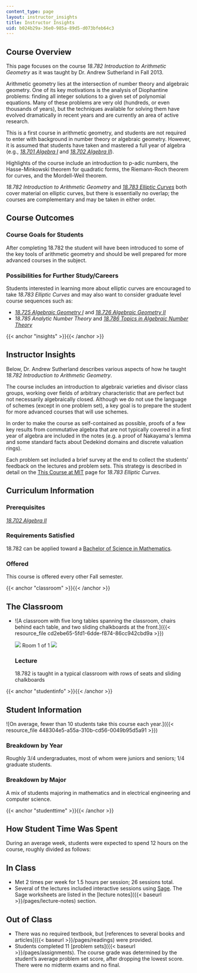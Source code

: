 ```yaml
---
content_type: page
layout: instructor_insights
title: Instructor Insights
uid: b024b29a-36e0-985a-89d5-d073bfeb64c3
---
```


Course Overview
---------------

This page focuses on the course _18.782 Introduction to Arithmetic Geometry_ as it was taught by Dr. Andrew Sutherland in Fall 2013.

Arithmetic geometry lies at the intersection of number theory and algebraic geometry. One of its key motivations is the analysis of Diophantine problems: finding all integer solutions to a given set of polynomial equations. Many of these problems are very old (hundreds, or even thousands of years), but the techniques available for solving them have evolved dramatically in recent years and are currently an area of active research.

This is a first course in arithmetic geometry, and students are not required to enter with background in number theory or algebraic geometry. However, it is assumed that students have taken and mastered a full year of algebra (e.g., [_18.701 Algebra I_](/courses/18-701-algebra-i-fall-2010) and [_18.702 Algebra II_](/courses/18-702-algebra-ii-spring-2011)).

Highlights of the course include an introduction to p-adic numbers, the Hasse-Minkowski theorem for quadratic forms, the Riemann-Roch theorem for curves, and the Mordell-Weil theorem.

_18.782 Introduction to Arithmetic Geometry_ and [_18.783 Elliptic Curves_](/courses/18-783-elliptic-curves-spring-2019) both cover material on elliptic curves, but there is essentially no overlap; the courses are complementary and may be taken in either order.

Course Outcomes
---------------

### Course Goals for Students

After completing 18.782 the student will have been introduced to some of the key tools of arithmetic geometry and should be well prepared for more advanced courses in the subject.

### Possibilities for Further Study/Careers

Students interested in learning more about elliptic curves are encouraged to take _18.783 Elliptic Curves_ and may also want to consider graduate level course sequences such as:

*   [_18.725 Algebraic Geometry I_](/courses/18-725-algebraic-geometry-fall-2003) and [_18.726 Algebraic Geometry II_](/courses/18-726-algebraic-geometry-spring-2009)
*   _18.785 Analytic Number Theory_ and [_18.786 Topics in Algebraic Number Theory_](/courses/18-786-topics-in-algebraic-number-theory-spring-2010)

{{< anchor "insights" >}}{{< /anchor >}}

Instructor Insights
-------------------

Below, Dr. Andrew Sutherland describes various aspects of how he taught _18.782 Introduction to Arithmetic Geometry_.

The course includes an introduction to algebraic varieties and divisor class groups, working over fields of arbitrary characteristic that are perfect but not necessarily algebraically closed. Although we do not use the language of schemes (except in one problem set), a key goal is to prepare the student for more advanced courses that will use schemes.

In order to make the course as self-contained as possible, proofs of a few key results from commutative algebra that are not typically covered in a first year of algebra are included in the notes (e.g. a proof of Nakayama's lemma and some standard facts about Dedekind domains and discrete valuation rings).

Each problem set included a brief survey at the end to collect the students’ feedback on the lectures and problem sets. This strategy is described in detail on the [This Course at MIT](/courses/18-783-elliptic-curves-spring-2019) page for _18.783 Elliptic Curves_.

Curriculum Information
----------------------

### Prerequisites

[_18.702 Algebra II_](/courses/18-702-algebra-ii-spring-2011)

### Requirements Satisfied

18.782 can be applied toward a [Bachelor of Science in Mathematics](http://catalog.mit.edu/degree-charts/mathematics-course-18/).

### Offered

This course is offered every other Fall semester.

{{< anchor "classroom" >}}{{< /anchor >}}

The Classroom
-------------

*   ![A classroom with five long tables spanning the classroom, chairs behind each table, and two sliding chalkboards at the front.]({{< resource_file cd2ebe65-5fd1-6dde-f874-86cc942cbd9a >}})
    
    ![](/images/educator/classroom_prev_dim.png) Room 1 of 1 ![](/images/educator/classroom_next_dim.png)
    
    ### Lecture
    
    18.782 is taught in a typical classroom with rows of seats and sliding chalkboards
    

{{< anchor "studentinfo" >}}{{< /anchor >}}

Student Information
-------------------

![On average, fewer than 10 students take this course each year.]({{< resource_file 448304e5-a55a-310b-cd56-0049b95d5a91 >}})

### Breakdown by Year

Roughly 3/4 undergraduates, most of whom were juniors and seniors; 1/4 graduate students.

### Breakdown by Major

A mix of students majoring in mathematics and in electrical engineering and computer science.

{{< anchor "studenttime" >}}{{< /anchor >}}

How Student Time Was Spent
--------------------------

During an average week, students were expected to spend 12 hours on the course, roughly divided as follows:

In Class
--------

*   Met 2 times per week for 1.5 hours per session; 26 sessions total.
*   Several of the lectures included interactive sessions using [Sage](http://sagemath.org/). The Sage worksheets are listed in the [lecture notes]({{< baseurl >}}/pages/lecture-notes) section.

Out of Class
------------

*   There was no required textbook, but [references to several books and articles]({{< baseurl >}}/pages/readings) were provided.
*   Students completed 11 [problem sets]({{< baseurl >}}/pages/assignments). The course grade was determined by the student’s average problem set score, after dropping the lowest score. There were no midterm exams and no final.